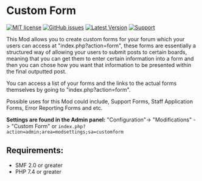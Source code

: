 # Custom Form
[![MIT license](http://img.shields.io/badge/license-MIT-009999.svg)](http://opensource.org/licenses/MIT)
[![GitHub issues](https://img.shields.io/github/issues/live627/smf-custom-forms.svg)](https://github.com/live627/smf-ultimate-menu/issues)
[![Latest Version](https://img.shields.io/github/release/live627/smf-custom-forms.svg)](https://github.com/live627/smf-ultimate-menu/releases) [![Support](http://img.shields.io/badge/PayPal-$-009966.svg)](https://www.paypal.me/JohnRayes)


This Mod allows you to create custom forms for your forum which your users can access at "index.php?action=form", these forms are essentially a structured way of allowing your users to submit posts to certain boards, meaning that you can get them to enter certain information into a form and then you can chose how you want that information to be presented within the final outputted post.

You can access a list of your forms and the links to the actual forms themselves by going to "index.php?action=form".

Possible uses for this Mod could include, Support Forms, Staff Application Forms, Error Reporting Forms and etc.

**Settings are found in the Admin panel:** "Configuration"-> "Modifications" -> "Custom Form"  or `index.php?action=admin;area=modsettings;sa=customform`

## Requirements:

- SMF 2.0 or greater
- PHP 7.4 or greater
